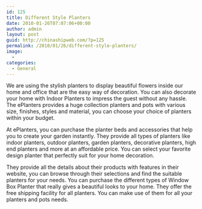 ```yaml
---
id: 125
title: Different Style Planters
date: 2010-01-26T07:07:06+00:00
author: admin
layout: post
guid: http://chinashipweb.com/?p=125
permalink: /2010/01/26/different-style-planters/
image:
  - 
categories:
  - General
---
```

We are using the stylish planters to display beautiful flowers inside our home and office that are the easy way of decoration. You can also decorate your home with Indoor Planters to impress the guest without any hassle. The ePlanters provides a huge collection planters and pots with various size, finishes, styles and material, you can choose your choice of planters within your budget.

At ePlanters, you can purchase the planter beds and accessories that help you to create your garden instantly. They provide all types of planters like indoor planters, outdoor planters, garden planters, decorative planters, high end planters and more at an affordable price. You can select your favorite design planter that perfectly suit for your home decoration.

They provide all the details about their products with features in their website, you can browse through their selections and find the suitable planters for your needs. You can purchase the different types of Window Box Planter that really gives a beautiful looks to your home. They offer the free shipping facility for all planters. You can make use of them for all your planters and pots needs.